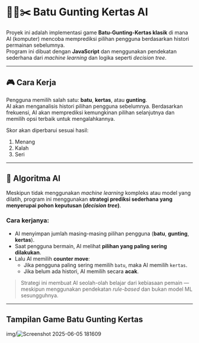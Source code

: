 # 🧠📄✂️ Batu Gunting Kertas AI

Proyek ini adalah implementasi game **Batu-Gunting-Kertas klasik** di mana AI (komputer) mencoba memprediksi pilihan pengguna berdasarkan histori permainan sebelumnya.  
Program ini dibuat dengan **JavaScript** dan menggunakan pendekatan sederhana dari *machine learning* dan logika seperti *decision tree*.

---

## 🎮 Cara Kerja

Pengguna memilih salah satu: **batu**, **kertas**, atau **gunting**.  
AI akan menganalisis histori pilihan pengguna sebelumnya. Berdasarkan frekuensi, AI akan memprediksi kemungkinan pilihan selanjutnya dan memilih opsi terbaik untuk mengalahkannya.

Skor akan diperbarui sesuai hasil:

1. Menang
2. Kalah
3. Seri

---

## 🧠 Algoritma AI

Meskipun tidak menggunakan *machine learning* kompleks atau model yang dilatih, program ini menggunakan **strategi prediksi sederhana yang menyerupai pohon keputusan (*decision tree*)**.

### Cara kerjanya:
- AI menyimpan jumlah masing-masing pilihan pengguna (**batu**, **gunting**, **kertas**).
- Saat pengguna bermain, AI melihat **pilihan yang paling sering dilakukan**.
- Lalu AI memilih **counter move**:
  - Jika pengguna paling sering memilih `batu`, maka AI memilih `kertas`.
  - Jika belum ada histori, AI memilih secara **acak**.

> Strategi ini membuat AI seolah-olah belajar dari kebiasaan pemain — meskipun menggunakan pendekatan *rule-based* dan bukan model ML sesungguhnya.

---

## Tampilan Game Batu Gunting Kertas
img/![Screenshot 2025-06-05 181609](https://github.com/user-attachments/assets/bdd176a1-26d3-44c6-b364-2e7ac85f2090)




